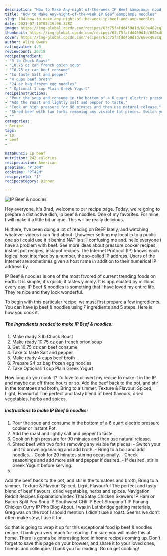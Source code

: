 ```yaml
---
description: "How to Make Any-night-of-the-week IP Beef &amp;amp; noodles"
title: "How to Make Any-night-of-the-week IP Beef &amp;amp; noodles"
slug: 104-how-to-make-any-night-of-the-week-ip-beef-and-amp-noodles
date: 2021-07-10T05:19:08.328Z
image: https://img-global.cpcdn.com/recipes/63c75fafdd459d1d/680x482cq70/ip-beef-noodles-recipe-main-photo.jpg
thumbnail: https://img-global.cpcdn.com/recipes/63c75fafdd459d1d/680x482cq70/ip-beef-noodles-recipe-main-photo.jpg
cover: https://img-global.cpcdn.com/recipes/63c75fafdd459d1d/680x482cq70/ip-beef-noodles-recipe-main-photo.jpg
author: Alice Owens
ratingvalue: 4.9
reviewcount: 20718
recipeingredient:
- "3 lb Chuck Roast"
- "10.75 oz can french onion soup"
- "10.75 oz can beef consume"
- "to taste Salt and pepper"
- "4 cups beef broth"
- "24 oz bag frozen egg noodles"
- " Optional 1 cup Plain Greek Yogurt"
recipeinstructions:
- "Pour the soup and consume in the bottom of a 6 quart electric pressure cooker or Instant Pot."
- "Add the roast and lightly salt and pepper to taste."
- "Cook on high pressure for 90 minutes and then use natural release."
- "Shred beef with two forks removing any visible fat pieces. Switch your unit to browning/searing and add broth. Bring to a boil and add noodles. Cook for 20 minutes stirring occasionally. Check seasonings and add more salt and pepper if desired. If desired, stir in Greek Yogurt before serving."
- ""
categories:
- Recipe
tags:
- ip
- beef
- 

katakunci: ip beef  
nutrition: 242 calories
recipecuisine: American
preptime: "PT30M"
cooktime: "PT42M"
recipeyield: "1"
recipecategory: Dinner

---
```



![IP Beef &amp; noodles](https://img-global.cpcdn.com/recipes/63c75fafdd459d1d/680x482cq70/ip-beef-noodles-recipe-main-photo.jpg)

Hey everyone, it's Brad, welcome to our recipe page. Today, we're going to prepare a distinctive dish, ip beef &amp; noodles. One of my favorites. For mine, I will make it a little bit unique. This will be really delicious.

Hi there, I&#39;ve been doing a lot of reading on BeEF lately, and watching whatever videos i can find about it,however setting my local ip to a public one so i could use it it behind NAT is still confusing me and. hello everyone i have a problem with beef. See more ideas about pressure cooker recipes, instant pot recipes, instapot recipes. The Internet Protocol (IP) knows each logical host interface by a number, the so-called IP address. Users of the Internet are sometimes given a host name in addition to their numerical IP address by.

IP Beef &amp; noodles is one of the most favored of current trending foods on earth. It is simple, it's quick, it tastes yummy. It is appreciated by millions every day. IP Beef &amp; noodles is something that I have loved my entire life. They're nice and they look wonderful.


To begin with this particular recipe, we must first prepare a few ingredients. You can have ip beef &amp; noodles using 7 ingredients and 5 steps. Here is how you cook it.

<!--inarticleads1-->

##### The ingredients needed to make IP Beef &amp; noodles:

1. Make ready 3 lb Chuck Roast
1. Make ready 10.75 oz can french onion soup
1. Get 10.75 oz can beef consume
1. Take to taste Salt and pepper
1. Make ready 4 cups beef broth
1. Prepare 24 oz bag frozen egg noodles
1. Take  Optional: 1 cup Plain Greek Yogurt


How long do you cook it? I&#39;d love to convert my recipe to make it in the IP and maybe cut off three hours or so. Add the beef back to the pot, and stir in the tomatoes and broth, Bring to a simmer. Texture &amp; Flavour: Spiced, Light, Flavourful The perfect and tasty blend of beef flavours, dried vegetables, herbs and spices. 

<!--inarticleads2-->

##### Instructions to make IP Beef &amp; noodles:

1. Pour the soup and consume in the bottom of a 6 quart electric pressure cooker or Instant Pot.
1. Add the roast and lightly salt and pepper to taste.
1. Cook on high pressure for 90 minutes and then use natural release.
1. Shred beef with two forks removing any visible fat pieces. - Switch your unit to browning/searing and add broth. - Bring to a boil and add noodles. - Cook for 20 minutes stirring occasionally. - Check seasonings and add more salt and pepper if desired. - If desired, stir in Greek Yogurt before serving.
1. 


Add the beef back to the pot, and stir in the tomatoes and broth, Bring to a simmer. Texture &amp; Flavour: Spiced, Light, Flavourful The perfect and tasty blend of beef flavours, dried vegetables, herbs and spices. Navigation Reddit Recipes Explanation/Index Thai Satay Chicken Skewers IP Ham or Bacon Split Pea Soup IP Southwest Chili IP Beef Stroganoff IP Panang Chicken Curry IP Pho Blog About. I was in Lethbridge getting materials, Greg was on the roof I should mention, I didn&#39;t use a roast. Seems we don&#39;t often make stew, I use it for. 

So that is going to wrap it up for this exceptional food ip beef &amp; noodles recipe. Thank you very much for reading. I'm sure you will make this at home. There is gonna be interesting food in home recipes coming up. Don't forget to save this page on your browser, and share it to your loved ones, friends and colleague. Thank you for reading. Go on get cooking!
